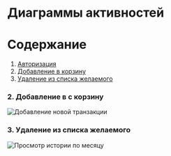 # Диаграммы активностей

# Содержание
1. [Авторизация](#1)
2. [Добавление в корзину](#2)
3. [Удаление из списка желаемого](#3)


[//]: # (### 1. Авторизация<a name="1"></a>)

[//]: # ()
[//]: # (![Авторизация]&#40;https://github.com/mxrpheus6/Financik/blob/master/Diagrams/img/authActivity.png&#41;)

### 2. Добавление в с корзину<a name="2"></a>

![Добавление новой транзакции](https://github.com/GwinBest/carPartsShop/tree/main/docs/diagrams/img/addToCart.png)

### 3. Удаление из списка желаемого<a name="3"></a>

![Просмотр истории по месяцу](https://github.com/GwinBest/carPartsShop/tree/main/docs/img/RemoveFromFav.png)
